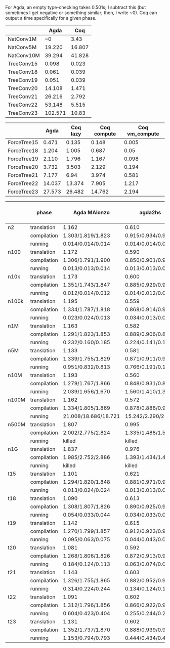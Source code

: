 For Agda, an empty type-checking takes 0.501s;
I subtract this
(but sometimes I get negative or something similar;
then, I write ~0).
Coq can output a time specifically for a given phase.

|               | Agda    | Coq    |
|---------------|---------|--------|
|NatConv1M      | ~0      | 3.43   |
|NatConv5M      | 19.220  | 16.807 |
|NatConv10M     | 39.294  | 41.828 |
|TreeConv15     | 0.098   | 0.023  |
|TreeConv18     | 0.061   | 0.039  |
|TreeConv19     | 0.051   | 0.039  |
|TreeConv20     | 14.108  | 1.471  |
|TreeConv21     | 26.216  | 2.792  |
|TreeConv22     | 53.148  | 5.515  |
|TreeConv23     | 102.571 | 10.83  |

|               |  Agda  | Coq lazy | Coq compute | Coq vm_compute |
|---------------|--------|----------|-------------|----------------|
|ForceTree15    | 0.471  | 0.135 | 0.148 | 0.005 |
|ForceTree18    | 1.204  | 1.005 | 0.687 | 0.05  |
|ForceTree19    | 2.110  | 1.796 | 1.167 | 0.098 |
|ForceTree20    | 3.732  | 3.503 | 2.129 | 0.194 |
|ForceTree21    | 7.177  | 6.94  | 3.974 | 0.581 |
|ForceTree22    | 14.037 | 13.374 | 7.905 | 1.217 |
|ForceTree23    | 27.573 | 26.482 | 14.762 | 2.194 |


| | phase | Agda MAlonzo | agda2hs | Coq OCaml extraction |
|-|-------|--------------|---------|----------------------|
| n2   | translation | 1.162 | 0.610             | 0.162 |
|      | compilation | 1.303/1.819/1.823 | 0.915/0.934/0.950 | 0.017 |
|      | running     | 0.014/0.014/0.014 | 0.014/0.014/0.013 | 0.003 |
| n100 | translation | 1.172 | 0.590             | 0.156 |
|      | compilation | 1.306/1.791/1.900 | 0.850/0.901/0.929 | 0.021 |
|      | running     | 0.013/0.013/0.014 | 0.013/0.013/0.012 | 0.006 |
| n10k | translation | 1.173 | 0.600             | 0.140 |
|      | compilation | 1.351/1.743/1.847 | 0.885/0.929/0.910 | 0.016|
|      | running     | 0.012/0.014/0.012 | 0.014/0.012/0.014 | 0.003 |
| n100k | translation | 1.195 | 0.559             | 0.152 |
|      | compilation | 1.334/1.787/1.818 | 0.868/0.914/0.924 | 0.022 |
|      | running     | 0.023/0.024/0.013 | 0.034/0.013/0.014 | 0.004 |
| n1M  | translation | 1.163 | 0.582             | 0.151 |
|      | compilation | 1.291/1.823/1.853 | 0.889/0.906/0.889 | 0.019 |
|      | running     | 0.232/0.160/0.185 | 0.224/0.141/0.150 | 0.029 |
| n5M  | translation | 1.133 | 0.581             | 0.146 |
|      | compilation | 1.339/1.755/1.829 | 0.871/0.911/0.902 | 0.024 |
|      | running     | 0.951/0.832/0.813 | 0.766/0.191/0.181 | 0.073 |
| n10M | translation | 1.193 | 0.560             | 0.153 |
|      | compilation | 1.279/1.767/1.866 | 0.848/0.931/0.887 | 0.023 |
|      | running     | 2.039/1.656/1.670 | 1.560/1.410/1.388 | 0.156 |
| n100M | translation | 1.162 | 0.572            | 0.144 |
|      | compilation | 1.334/1.805/1.869 | 0.878/0.886/0.925 | 0.018 |
|      | running     | 21.008/18.686/18.721 | 15.242/2.290/2.291 | 1.502 |
| n500M | translation | 1.807 | 0.995 | 0.153 |
|      | compilation | 2.002/2.775/2.824 | 1.335/1.488/1.501 | 0.029 |
|      | running     | killed | killed | 7.786 |
| n1G  | translation | 1.837 | 0.976 | 0.149 |
|      | compilation | 1.985/2.752/2.886 | 1.393/1.434/1.449 | 0.017 |
|      | running     | killed | killed | 15.224 |
| t15  | translation | 1.101 | 0.621             | 0.164 |
|      | compilation | 1.294/1.820/1.848 | 0.881/0.971/0.941 | 0.022 |
|      | running     | 0.013/0.024/0.024 | 0.013/0.013/0.024 | 0.009 |
| t18  | translation | 1.090 | 0.613             | 0.148 |
|      | compilation | 1.308/1.807/1.826 | 0.890/0.925/0.948 | 0.021 |
|      | running     | 0.054/0.033/0.044 | 0.034/0.033/0.035 | 0.049 |
| t19  | translation | 1.142 | 0.615             | 0.149 |
|      | compilation | 1.270/1.799/1.857 | 0.912/0.923/0.925 | 0.021 |
|      | running     | 0.095/0.063/0.075 | 0.044/0.043/0.054 | 0.108 |
| t20  | translation | 1.081 | 0.592             | 0.143 |
|      | compilation | 1.268/1.806/1.826 | 0.872/0.913/0.917 | 0.022 |
|      | running     | 0.184/0.124/0.113 | 0.063/0.074/0.083 | 0.188 |
| t21  | translation | 1.143 | 0.603             | 0.145 |
|      | compilation | 1.326/1.755/1.865 | 0.882/0.952/0.941 | 0.020 |
|      | running     | 0.314/0.224/0.244 | 0.134/0.124/0.145 | 0.344 |
| t22  | translation | 1.091 | 0.602             | 0.139 |
|      | compilation | 1.312/1.796/1.856 | 0.866/0.922/0.927 | 0.017 |
|      | running     | 0.604/0.423/0.404 | 0.255/0.244/0.234 | 0.709 |
| t23  | translation | 1.131 | 0.602             | 0.145 |
|      | compilation | 1.352/1.737/1.870 | 0.888/0.939/0.922 | 0.018 |
|      | running     | 1.153/0.794/0.793 | 0.444/0.434/0.423 | 1.373 |
